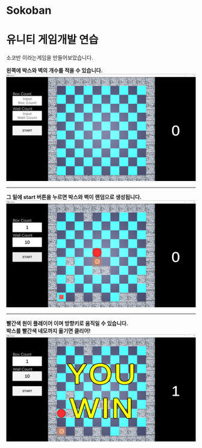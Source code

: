 # Sokoban
# 유니티 게임개발 연습<br>

소코반 이라는게임을 만들어보았습니다.<br>

<b>왼쪽에 박스와 벽의 개수를 적을 수 있습니다.</b><br>
<img src="./main.png" alt="Main"></img>
<br>
***
<b>그 밑에 start 버튼을 누르면 박스와 벽이 랜덤으로 생성됩니다.</b><br>
<img src="./start.png" alt="Start"></img>
<br>
***
<b>빨간색 원이 플레이어 이며 방향키로 움직일 수 있습니다.</b><br>
<b>박스를 빨간색 네모까지 옮기면 클리어!</b><br>
<img src="./clear.png" alt="Clear"></img>
